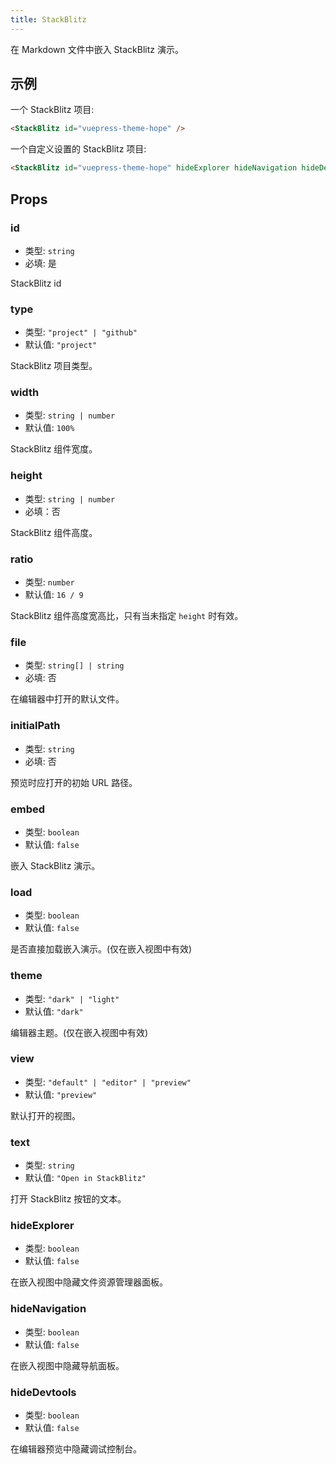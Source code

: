 ```yaml
---
title: StackBlitz
---
```


在 Markdown 文件中嵌入 StackBlitz 演示。

<!-- more -->

## 示例

一个 StackBlitz 项目:

<StackBlitz id="vuepress-theme-hope" />

```md
<StackBlitz id="vuepress-theme-hope" />
```

一个自定义设置的 StackBlitz 项目:

<StackBlitz id="vuepress-theme-hope" hideExplorer hideNavigation hideDevtools />

```md
<StackBlitz id="vuepress-theme-hope" hideExplorer hideNavigation hideDevtools />
```

## Props

### id

- 类型: `string`
- 必填: 是

StackBlitz id

### type

- 类型: `"project" | "github"`
- 默认值: `"project"`

StackBlitz 项目类型。

### width

- 类型: `string | number`
- 默认值: `100%`

StackBlitz 组件宽度。

### height

- 类型: `string | number`
- 必填：否

StackBlitz 组件高度。

### ratio

- 类型: `number`
- 默认值: `16 / 9`

StackBlitz 组件高度宽高比，只有当未指定 `height` 时有效。

### file

- 类型: `string[] | string`
- 必填: 否

在编辑器中打开的默认文件。

### initialPath

- 类型: `string`
- 必填: 否

预览时应打开的初始 URL 路径。

### embed

- 类型: `boolean`
- 默认值: `false`

嵌入 StackBlitz 演示。

### load

- 类型: `boolean`
- 默认值: `false`

是否直接加载嵌入演示。(仅在嵌入视图中有效)

### theme

- 类型: `"dark" | "light"`
- 默认值: `"dark"`

编辑器主题。(仅在嵌入视图中有效)

### view

- 类型: `"default" | "editor" | "preview"`
- 默认值: `"preview"`

默认打开的视图。

### text

- 类型: `string`
- 默认值: `"Open in StackBlitz"`

打开 StackBlitz 按钮的文本。

### hideExplorer

- 类型: `boolean`
- 默认值: `false`

在嵌入视图中隐藏文件资源管理器面板。

### hideNavigation

- 类型: `boolean`
- 默认值: `false`

在嵌入视图中隐藏导航面板。

### hideDevtools

- 类型: `boolean`
- 默认值: `false`

在编辑器预览中隐藏调试控制台。
